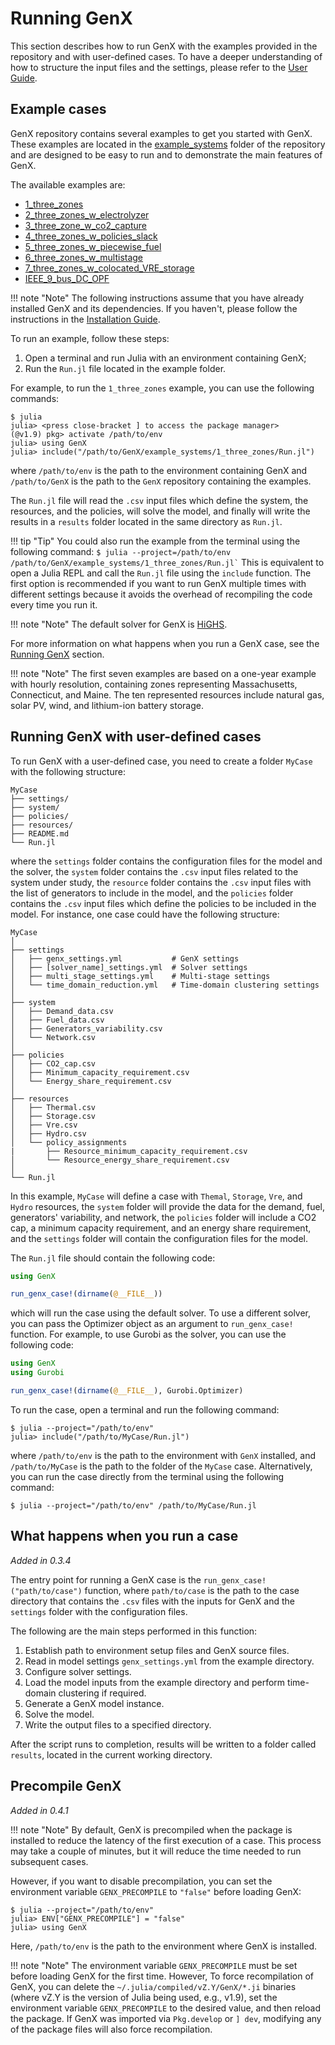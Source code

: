 # Running GenX

This section describes how to run GenX with the examples provided in the repository and with user-defined cases. To have a deeper understanding of how to structure the input files and the settings, please refer to the [User Guide](@ref).

## Example cases
GenX repository contains several examples to get you started with GenX. These examples are located in the [example_systems](https://github.com/GenXProject/GenX/tree/main/example_systems) folder of the repository and are designed to be easy to run and to demonstrate the main features of GenX. 

The available examples are:

- [1\_three\_zones](https://github.com/GenXProject/GenX/tree/main/example_systems/1_three_zones)
- [2\_three\_zones\_w\_electrolyzer](https://github.com/GenXProject/GenX/tree/main/example_systems/2_three_zones_w_electrolyzer)
- [3\_three\_zone\_w\_co2\_capture](https://github.com/GenXProject/GenX/tree/main/example_systems/3_three_zone_w_co2_capture)
- [4\_three\_zones\_w\_policies\_slack](https://github.com/GenXProject/GenX/tree/main/example_systems/4_three_zones_w_policies_slack)
- [5\_three\_zones\_w\_piecewise\_fuel](https://github.com/GenXProject/GenX/tree/main/example_systems/5_three_zones_w_piecewise_fuel)
- [6\_three\_zones\_w\_multistage](https://github.com/GenXProject/GenX/tree/main/example_systems/6_three_zones_w_multistage)
- [7\_three\_zones\_w\_colocated\_VRE\_storage](https://github.com/GenXProject/GenX/tree/main/example_systems/7_three_zones_w_colocated_VRE_storage)
- [IEEE\_9\_bus\_DC\_OPF](https://github.com/GenXProject/GenX/tree/main/example_systems/IEEE_9_bus_DC_OPF)

!!! note "Note"
    The following instructions assume that you have already installed GenX and its dependencies. If you haven't, please follow the instructions in the [Installation Guide](@ref).

To run an example, follow these steps:
1. Open a terminal and run Julia with an environment containing GenX;
2. Run the `Run.jl` file located in the example folder.

For example, to run the `1_three_zones` example, you can use the following commands:
```
$ julia
julia> <press close-bracket ] to access the package manager>
(@v1.9) pkg> activate /path/to/env
julia> using GenX
julia> include("/path/to/GenX/example_systems/1_three_zones/Run.jl")
``` 
where `/path/to/env` is the path to the environment containing GenX and `/path/to/GenX` is the path to the `GenX` repository containing the examples.

The `Run.jl` file will read the `.csv` input files which define the system, the resources, and the policies, will solve the model, and finally will write the results in a `results` folder located in the same directory as `Run.jl`.

!!! tip "Tip"
    You could also run the example from the terminal using the following command:
    ```
    $ julia --project=/path/to/env /path/to/GenX/example_systems/1_three_zones/Run.jl`
    ```
    This is equivalent to open a Julia REPL and call the `Run.jl` file using the `include` function.
    The first option is recommended if you want to run GenX multiple times with different settings because it avoids the overhead of recompiling the code every time you run it.

!!! note "Note"
    The default solver for GenX is [HiGHS](https://github.com/jump-dev/HiGHS.jl).

For more information on what happens when you run a GenX case, see the [Running GenX](@ref) section.

!!! note "Note"
    The first seven examples are based on a one-year example with hourly resolution, containing zones representing Massachusetts, Connecticut, and Maine. The ten represented resources include natural gas, solar PV, wind, and lithium-ion battery storage.


## Running GenX with user-defined cases
To run GenX with a user-defined case, you need to create a folder `MyCase` with the following structure:

```
MyCase
├── settings/
├── system/
├── policies/
├── resources/
├── README.md
└── Run.jl
```

where the `settings` folder contains the configuration files for the model and the solver, the `system` folder contains the `.csv` input files related to the system under study, the `resource` folder contains the `.csv` input files with the list of generators to include in the model, and the `policies` folder contains the `.csv` input files which define the policies to be included in the model. 
For instance, one case could have the following structure:

```
MyCase
│ 
├── settings
│   ├── genx_settings.yml           # GenX settings
│   ├── [solver_name]_settings.yml  # Solver settings
│   ├── multi_stage_settings.yml    # Multi-stage settings
│   └── time_domain_reduction.yml   # Time-domain clustering settings
│ 
├── system
│   ├── Demand_data.csv
│   ├── Fuel_data.csv
│   ├── Generators_variability.csv
│   └── Network.csv
│ 
├── policies
│   ├── CO2_cap.csv
│   ├── Minimum_capacity_requirement.csv
│   └── Energy_share_requirement.csv
│ 
├── resources
│   ├── Thermal.csv
│   ├── Storage.csv
│   ├── Vre.csv
│   ├── Hydro.csv
│   └── policy_assignments
|       ├── Resource_minimum_capacity_requirement.csv
│       └── Resource_energy_share_requirement.csv
│
└── Run.jl
```

In this example, `MyCase` will define a case with `Themal`, `Storage`, `Vre`, and `Hydro` resources, the `system` folder will provide the data for the demand, fuel, generators' variability, and network, the `policies` folder will include a CO2 cap, a minimum capacity requirement, and an energy share requirement, and the `settings` folder will contain the configuration files for the model. 

The `Run.jl` file should contain the following code:
```julia
using GenX

run_genx_case!(dirname(@__FILE__))
```
which will run the case using the default solver. To use a different solver, you can pass the Optimizer object as an argument to `run_genx_case!` function. For example, to use Gurobi as the solver, you can use the following code:

```julia
using GenX
using Gurobi

run_genx_case!(dirname(@__FILE__), Gurobi.Optimizer)
```

To run the case, open a terminal and run the following command:
```
$ julia --project="/path/to/env"
julia> include("/path/to/MyCase/Run.jl")
```
where `/path/to/env` is the path to the environment with `GenX` installed, and `/path/to/MyCase` is the path to the folder of the `MyCase` case.
Alternatively, you can run the case directly from the terminal using the following command:
```
$ julia --project="/path/to/env" /path/to/MyCase/Run.jl
```

## What happens when you run a case
*Added in 0.3.4*

The entry point for running a GenX case is the `run_genx_case!("path/to/case")` function, where `path/to/case` is the path to the case directory that contains the `.csv` files with the inputs for GenX and the `settings` folder with the configuration files.

The following are the main steps performed in this function:

1. Establish path to environment setup files and GenX source files.
2. Read in model settings `genx_settings.yml` from the example directory.
3. Configure solver settings.
4. Load the model inputs from the example directory and perform time-domain clustering if required.
5. Generate a GenX model instance.
6. Solve the model.
7. Write the output files to a specified directory.

After the script runs to completion, results will be written to a folder called `results`, located in the current working directory.

## Precompile GenX
*Added in 0.4.1*

!!! note "Note"
    By default, GenX is precompiled when the package is installed to reduce the latency of the first execution of a case. This process may take a couple of minutes, but it will reduce the time needed to run subsequent cases.

However, if you want to disable precompilation, you can set the environment variable `GENX_PRECOMPILE` to `"false"` before loading GenX:

```
$ julia --project="/path/to/env"
julia> ENV["GENX_PRECOMPILE"] = "false"
julia> using GenX
```

Here, `/path/to/env` is the path to the environment where GenX is installed.

!!! note "Note"
    The environment variable `GENX_PRECOMPILE` must be set before loading GenX for the first time. However, To force recompilation of GenX, you can delete the `~/.julia/compiled/vZ.Y/GenX/*.ji` binaries (where vZ.Y is the version of Julia being used, e.g., v1.9), set the environment variable `GENX_PRECOMPILE` to the desired value, and then reload the package. If GenX was imported via `Pkg.develop` or `] dev`, modifying any of the package files will also force recompilation.